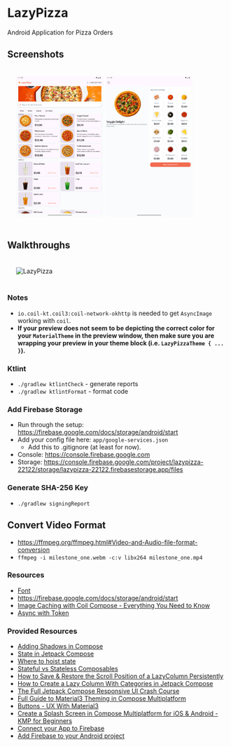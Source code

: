 # LazyPizza
Android Application for Pizza Orders

## Screenshots

<p style='padding: 20px;' float="left">
    <img alt="LazyPizza" src="./screenshots/tablet_home.png" width="200" />
    <img alt="LazyPizza" src="./screenshots/tablet_details.png" width="200" />
</p>

## Walkthroughs

<p style='padding: 20px;' float="left">
    <img alt="LazyPizza" src="./videos/milestone_one.webm" width="200" />
</p>

### Notes
* `io.coil-kt.coil3:coil-network-okhttp` is needed to get `AsyncImage` working with `coil`.
* **If your preview does not seem to be depicting the correct color for your `MaterialTheme` in the preview window, then make sure you are wrapping your preview in your theme block (i.e. `LazyPizzaTheme { ... }`).**

### Ktlint
* `./gradlew ktlintCheck` - generate reports
* `./gradlew ktlintFormat` - format code

### Add Firebase Storage
* Run through the setup: https://firebase.google.com/docs/storage/android/start
* Add your config file here: `app/google-services.json`
  * Add this to .gitignore (at least for now).
* Console: https://console.firebase.google.com
* Storage: https://console.firebase.google.com/project/lazypizza-22122/storage/lazypizza-22122.firebasestorage.app/files

### Generate SHA-256 Key
* `./gradlew signingReport`

## Convert Video Format
* https://ffmpeg.org/ffmpeg.html#Video-and-Audio-file-format-conversion
* `ffmpeg -i milestone_one.webm -c:v libx264 milestone_one.mp4`

### Resources
* [Font](https://fonts.google.com/specimen/Instrument+Sans)
* https://firebase.google.com/docs/storage/android/start
* [Image Caching with Coil Compose - Everything You Need to Know](https://www.youtube.com/watch?v=qQVCtkg-O7w)
* [Async with Token](https://github.com/coil-kt/coil/discussions/2558#discussioncomment-10963528)

### Provided Resources
* [Adding Shadows in Compose](https://developer.android.com/develop/ui/compose/graphics/draw/shadows)
* [State in Jetpack Compose](https://developer.android.com/codelabs/jetpack-compose-state#0)
* [Where to hoist state](https://developer.android.com/develop/ui/compose/state-hoisting)
* [Stateful vs Stateless Composables](https://www.youtube.com/watch?v=C8IfGDrmwiE)
* [How to Save & Restore the Scroll Position of a LazyColumn Persistently](https://www.youtube.com/watch?v=MeIGZ0trjG0)
* [How to Create a Lazy Column With Categories in Jetpack Compose](https://www.youtube.com/watch?v=XfYlRn_Jy1g&t=1s)
* [The Full Jetpack Compose Responsive UI Crash Course](https://www.youtube.com/watch?v=jU_BAQI4DiM)
* [Full Guide to Material3 Theming in Compose Multiplatform](https://www.youtube.com/watch?v=SH7HzLUjyBs)
* [Buttons - UX With Material3](https://www.youtube.com/watch?v=2y4XiyJv0pQ&list=PLQkwcJG4YTCT1LkjokmzZUFFyFVVWPuKk)
* [Create a Splash Screen in Compose Multiplatform for iOS & Android - KMP for Beginners](https://www.youtube.com/watch?v=q_JM6C_kFuY)
* [Connect your App to Firebase](https://firebase.google.com/docs/database/android/start)
* [Add Firebase to your Android project](https://firebase.google.com/docs/android/setup)